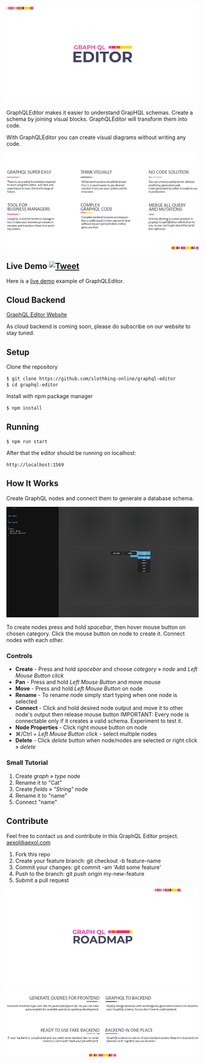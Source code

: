 ![GraphQLEditor Editor](assets/graphql-header.jpg)

GraphQLEditor makes it easier to understand GrapHQL schemas. Create a schema by joining visual blocks. GraphQLEditor will transform them into code.

With GraphQLEditor you can create visual diagrams without writing any code.

![GraphQLEditor Features: GraphQL Super Easy, Think Visually, No Code Solution, Tool For Business Managers, Complex GraphQL Code, Merge All Query and Mutations](assets/graphql-features.jpg)

## Live Demo [![Tweet](https://img.shields.io/twitter/url/http/shields.io.svg?style=social)](https://twitter.com/intent/tweet?text=First%20visual%20GraphQL%20Editor&url=https://github.com/slothking-online/graphql-editor)

Here is a [live demo](https://demo.graphqleditor.com) example of GraphQLEditor.

## Cloud Backend

[GraphQL Editor Website](https://graphqleditor.com)

As cloud backend is coming soon, please do subscribe on our website to stay tuned.

## Setup

Clone the repository

```
$ git clone https://github.com/slothking-online/graphql-editor
$ cd graphql-editor
```

Install with npm package manager

```
$ npm install
```

## Running

```
$ npm run start
```

After that the editor should be running on localhost:
```
http://localhost:1569
```

## How It Works

Create GraphQL nodes and connect them to generate a database schema.

![GraphQLEditor GIF showing how to connect nodes](assets/graphl-features-gif.gif)

To create nodes press and hold *spacebar*, then hover mouse button on chosen category. Click the mouse button on node to create it. Connect nodes with each other.

### Controls

- **Create** - Press and hold *spacebar* and choose *category* » *node* and *Left Mouse Button click*
- **Pan** - Press and hold *Left Mouse Button* and move mouse
- **Move** - Press and hold *Left Mouse Button* on node
- **Rename** - To rename node simply start typing when one node is selected
- **Connect** - Click and hold desired node output and move it to other node's output then release mouse button
  IMPORTANT: Every node is connectable only if it creates a valid schema. Experiment to test it.
- **Node Properties** - Click right mouse button on node
- ⌘/Ctrl + *Left Mouse Button click* - select multiple nodes
- **Delete** - Click *delete* button when node/nodes are selected or right click » *delete*

### Small Tutorial

1.  Create *graph* » *type* node
2.  Rename it to "Cat"
3.  Create *fields* » *"String"* node
4.  Rename it to "name"
5.  Connect "name"

## Contribute

Feel free to contact us and contribute in this GraphQL Editor project. aexol@aexol.com

1.  Fork this repo
2.  Create your feature branch: git checkout -b feature-name
3.  Commit your changes: git commit -am 'Add some feature'
4.  Push to the branch: git push origin my-new-feature
5.  Submit a pull request

![GraphQLEditor Roadmap](assets/roadmap-graphql-header.jpg)
![GraphQLEditor Roadmap Features: Generate Queries For Frontend, GraphQL To Backend, Ready To Use Fake Backend, Backend In One place](assets/roadmap-graphql-features.jpg)
